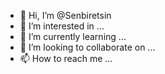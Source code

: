 - 👋 Hi, I’m @Senbiretsin
- 👀 I’m interested in ...
- 🌱 I’m currently learning ...
- 💞️ I’m looking to collaborate on ...
- 📫 How to reach me ...

<!---
Senbiretsin/Senbiretsin is a ✨ special ✨ repository because its `README.md` (this file) appears on your GitHub profile.
You can click the Preview link to take a look at your changes.
--->
